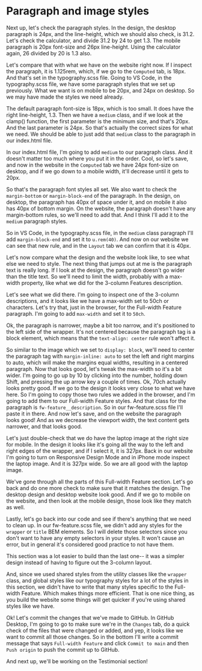# Paragraph and image styles

Next up, let's check the paragraph styles. In the design, the desktop paragraph is 24px, and the line-height, which we should also check, is 31.2. Let's check the calculator, and divide 31.2 by 24 to get 1.3. The mobile paragraph is 20px font-size and 26px line-height. Using the calculator again, 26 divided by 20 is 1.3 also.

Let's compare that with what we have on the website right now. If I inspect the paragraph, it is 1.125rem, which, if we go to the `Computed` tab, is 18px. And that's set in the typography.scss file. Going to VS Code, in the typography.scss file, we have some paragraph styles that we set up previously. What we want is on mobile to be 20px, and 24px on desktop. So we may have made the styles we need already.

The default paragraph font-size is 18px, which is too small. It does have the right line-height, 1.3. Then we have a `medium` class, and if we look at the clamp() function, the first parameter is the minimum size, and that's 20px. And the last parameter is 24px. So that's actually the correct sizes for what we need. We should be able to just add that `medium` class to the paragraph in our index.html file.

In our index.html file, I'm going to add `medium` to our paragraph class. And it doesn't matter too much where you put it in the order. Cool, so let's save, and now in the website in the `Computed` tab we have 24px font-size on desktop, and if we go down to a mobile width, it'll decrease until it gets to 20px.

So that's the paragraph font styles all set. We also want to check the `margin-bottom` or `margin-block-end` of the paragraph. In the design, on desktop, the paragraph has 40px of space under it, and on mobile it also has 40px of bottom margin. On the website, the paragraph doesn't have any margin-bottom rules, so we'll need to add that. And I think I'll add it to the `medium` paragraph styles.

So in VS Code, in the typography.scss file, in the `medium` class paragraph I'll add `margin-block-end` and set it to `u.rem(40)`. And now on our website we can see that new rule, and in the `Layout` tab we can confirm that it is 40px.

Let's now compare what the design and the website look like, to see what else we need to style. The next thing that jumps out at me is the paragraph text is really long. If I look at the design, the paragraph doesn't go wider than the title text. So we'll need to limit the width, probably with a max-width property, like what we did for the 3-column Features description.

Let's see what we did there. I'm going to inspect one of the 3-column descriptions, and it looks like we have a max-width set to 50ch or characters. Let's try that, just in the browser, for the Full-width Feature paragraph. I'm going to add `max-width` and set it to `50ch`.

Ok, the paragraph is narrower, maybe a bit too narrow, and it's positioned to the left side of the wrapper. It's not centered because the paragraph tag is a block element, which means that the `text-align: center` rule won't affect it.

So similar to the image which we set to `display: block`, we'll need to center the paragraph tag with `margin-inline: auto` to set the left and right margins to auto, which will make the margins equal widths, resulting in a centered paragraph. Now that looks good, let's tweak the max-width so it's a bit wider. I'm going to go up by 10 by clicking into the number, holding down Shift, and pressing the up arrow key a couple of times. Ok, 70ch actually looks pretty good. If we go to the design it looks very close to what we have here. So I'm going to copy those two rules we added in the browser, and I'm going to add them to our Full-width Feature styles. And that class for the paragraph is `fw-feature__description`. So in our fw-feature.scss file I'll paste it in there. And now let's save, and on the website the paragraph looks good! And as we decrease the viewport width, the text content gets narrower, and that looks good.

Let's just double-check that we do have the laptop image at the right size for mobile. In the design it looks like it's going all the way to the left and right edges of the wrapper, and if I select it, it is 327px. Back in our website I'm going to turn on Responsive Design Mode and in iPhone mode inspect the laptop image. And it is 327px wide. So we are all good with the laptop image.

We've gone through all the parts of this Full-width Feature section. Let's go back and do one more check to make sure that it matches the design. The desktop design and desktop website look good. And if we go to mobile on the website, and then look at the mobile design, those look like they match as well.

Lastly, let's go back into our code and see if there's anything that we need to clean up. In our fw-feature.scss file, we didn't add any styles for the `wrapper` or `title` BEM elements. So I will delete those selectors since you don't want to have any empty selectors in your styles. It won't cause an error, but in general it's considered good practice to not have them.

This section was a lot easier to build than the last one-- it was a simpler design instead of having to figure out the 3-column layout.

And, since we used shared styles from the utility classes like the `wrapper` class, and global styles like our typography styles for a lot of the styles in this section, we didn't have to write that many styles specific to the Full-width Feature. Which makes things more efficient. That is one nice thing, as you build the website some things will get quicker if you're using shared styles like we have.

Ok! Let's commit the changes that we've made to GitHub. In GitHub Desktop, I'm going to go to make sure we're in the `Changes` tab, do a quick check of the files that were changed or added, and yep, it looks like we want to commit all those changes. So in the bottom I'll write a commit message that says `Full-width Feature` and click `Commit to main` and then `Push origin` to push the commit up to GitHub.

And next up, we'll be working on the Testimonial section!
